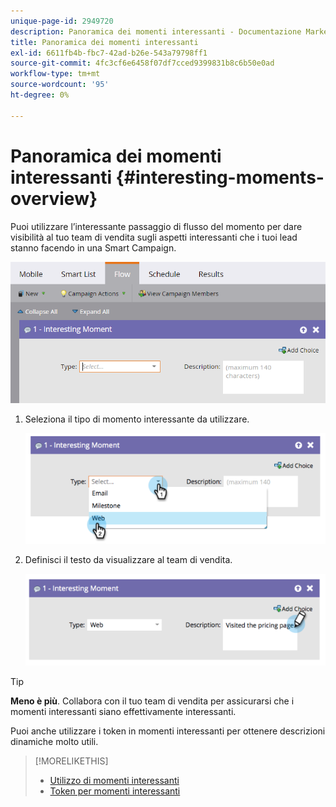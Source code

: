 ```yaml
---
unique-page-id: 2949720
description: Panoramica dei momenti interessanti - Documentazione Marketo - Documentazione del prodotto
title: Panoramica dei momenti interessanti
exl-id: 6611fb4b-fbc7-42ad-b26e-543a79798ff1
source-git-commit: 4fc3cf6e6458f07df7cced9399831b8c6b50e0ad
workflow-type: tm+mt
source-wordcount: '95'
ht-degree: 0%

---
```


# Panoramica dei momenti interessanti {#interesting-moments-overview}

Puoi utilizzare l’interessante passaggio di flusso del momento per dare visibilità al tuo team di vendita sugli aspetti interessanti che i tuoi lead stanno facendo in una Smart Campaign.

![](assets/image2016-1-27-11-3a1-3a53.png)

1. Seleziona il tipo di momento interessante da utilizzare.

   ![](assets/image2014-9-23-16-3a30-3a33.png)

1. Definisci il testo da visualizzare al team di vendita.

   ![](assets/image2014-9-23-16-3a30-3a53.png)

>[!TIP]
>
>**Meno è più**. Collabora con il tuo team di vendita per assicurarsi che i momenti interessanti siano effettivamente interessanti.

Puoi anche utilizzare i token in momenti interessanti per ottenere descrizioni dinamiche molto utili.

>[!MORELIKETHIS]
>
>* [Utilizzo di momenti interessanti](/help/marketo/product-docs/marketo-sales-insight/msi-for-salesforce/features/tabs-in-the-msi-panel/interesting-moments/using-interesting-moments.md)
>* [Token per momenti interessanti](/help/marketo/product-docs/marketo-sales-insight/msi-for-salesforce/features/tabs-in-the-msi-panel/interesting-moments/trigger-tokens-for-interesting-moments.md)

